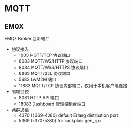# MQTT

## EMQX

EMQX Broker 监听端口

- 协议接入
  - 1883 MQTT/TCP 协议端口
  - 8083 MQTT/WS/HTTP 协议端口
  - 8084 MQTT/WSS/HTTPS 协议端口
  - 8883 MQTT/SSL 协议端口
  - 5683 LwM2M 端口
  - 11883 MQTT/TCP 协议内部端口，仅用于本机客户端连接
- 管理监控
  - 8081  HTTP API 端口
  - 18083	Dashboard 管理控制台端口
- 集群通信
  - 4370 (4369-4380) default Erlang distrbution port
  - 5369 (5370-5380) for backplain gen_rpc
